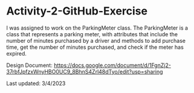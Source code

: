 # Activity-2-GitHub-Exercise

I was assigned to work on the ParkingMeter class. The ParkingMeter is a class that represents a parking meter, with attributes that include the number of minutes purchased by a driver and methods to add purchase time, get the number of minutes purchased, and check if the meter has expired.

Design Document: https://docs.google.com/document/d/1FgnZj2-37rbfJpfzxWnyHBO0UC9_8BhnS4Zrl48dTyo/edit?usp=sharing

Last updated: 3/4/2023
